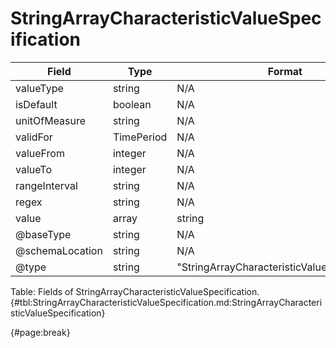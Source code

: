 <!--
    ATTENTION: This file was generated via gradle!
               Do NOT manually edit this file! Any such changes will be overwritten!
-->

# StringArrayCharacteristicValueSpecification

| Field | Type | Format | Required |
| ------- | ------- | ------- | --- |
| valueType | string | N/A | No |
| isDefault | boolean | N/A | No |
| unitOfMeasure | string | N/A | No |
| validFor | TimePeriod | N/A | No |
| valueFrom | integer | N/A | No |
| valueTo | integer | N/A | No |
| rangeInterval | string | N/A | No |
| regex | string | N/A | No |
| value | array | string | No |
| @baseType | string | N/A | No |
| @schemaLocation | string | N/A | No |
| @type | string | "StringArrayCharacteristicValueSpecification" | Yes |

Table: Fields of StringArrayCharacteristicValueSpecification. {#tbl:StringArrayCharacteristicValueSpecification.md:StringArrayCharacteristicValueSpecification}

{#page:break}
